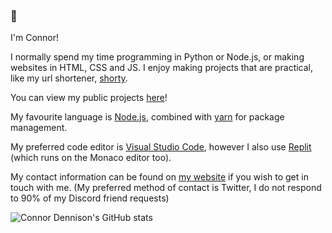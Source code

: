 ### 👋

I'm Connor!

I normally spend my time programming in Python or Node.js, or making websites in HTML, CSS and JS.
I enjoy making projects that are practical, like my url shortener, [shorty](https://shrty.gq).

You can view my public projects [here](https://cnnd.codes)!

My favourite language is [Node.js](https://nodejs.org/), combined with [yarn](https://yarnpkg.com/) for package management.

My preferred code editor is [Visual Studio Code](https://code.visualstudio.com/), however I also use [Replit](https://replit.com) (which runs on the Monaco editor too).

My contact information can be found on [my website](https://cnnd.co.uk) if you wish to get in touch with me. (My preferred method of contact is Twitter, I do not respond to 90% of my Discord friend requests)

![Connor Dennison's GitHub stats](https://github-readme-stats.vercel.app/api?username=connordennison&show_icons=true&theme=synthwave)
